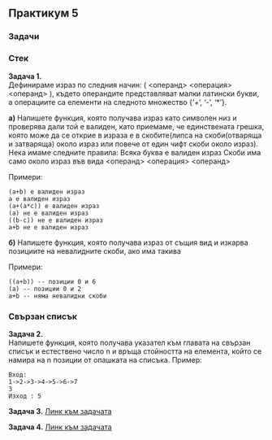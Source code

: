 ## Практикум 5
### Задачи
### Стек  

<b>Задача 1.</b>  
Дефинираме израз по следния начин:
( <операнд> <операция> <операнд> ), където операндите представляват малки латински букви, а операциите са елементи на следното множество {‘+’, ‘-’, ‘*’}.  

<b>а)</b> Напишете функция, която получава израз като символен низ и проверява дали той е валиден, като приемаме, че единствената грешка, която може да се открие в израза е в скобите(липса на скоби(отваряща и затваряща) около израз или повече от един чифт скоби около израз). Нека имаме следните правила: 
Всяка буква е валиден израз
Скоби има само около израз във вида <операнд> <операция> <операнд>   

  Примери:
```
(a+b) е валиден израз
a е валиден израз
(a+(a*c)) е валиден израз
(a) не е валиден израз
((b-c)) не е валиден израз
a+b не е валиден израз
```

  <b>б)</b> Напишете функция, която получава израз от същия вид и изкарва позициите на невалидните скоби, ако има такива  
  
  Примери:
  ```
  ((a+b)) -- позиции 0 и 6
  (а) -- позиции 0 и 2
  a+b -- няма невалидни скоби
  ```
  
  ### Свързан списък
      
<b>Задача 2.</b>  
Напишете функция, която получава указател към главата на свързан списък и естествено число n и връща стойността на елемента, който се намира на n позиции от опашката на списъка.
Пример:

    Вход:
    1->2->3->4->5->6->7
    3
    Изход : 5
  

<b>Задача 3.</b> [Линк към задачата](https://www.hackerrank.com/challenges/detect-whether-a-linked-list-contains-a-cycle/problem) 

<b>Задача 4.</b> [Линк към задачата](https://www.hackerrank.com/challenges/merge-two-sorted-linked-lists/problem)  

      

